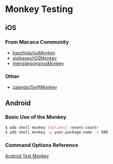 # Monkey Testing

## iOS

### From Macaca Community

- [baozhida/iosMonkey](//github.com/baozhida/iosMonkey)
- [sixleaves/iOSMonkey](//github.com/sixleaves/iOSMonkey)
- [mengdegong/iosMonkey](//github.com/mengdegong/iosMonkey)

### Other

- [zalando/SwiftMonkey](//github.com/zalando/SwiftMonkey)

## Android

### Basic Use of the Monkey

``` bash
$ adb shell monkey [options] <event-count>
$ adb shell monkey -p your.package.name -v 500
```

### Command Options Reference

[Android Test Monkey](https://developer.android.com/studio/test/monkey.html)
